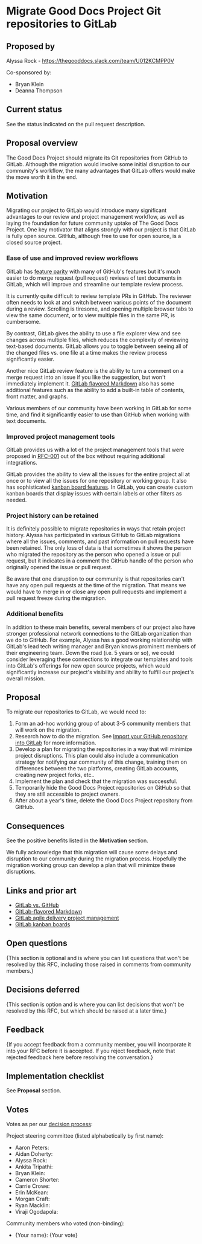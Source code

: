 # Migrate Good Docs Project Git repositories to GitLab

## Proposed by

Alyssa Rock - https://thegooddocs.slack.com/team/U012KCMPP0V

Co-sponsored by:

- Bryan Klein
- Deanna Thompson

## Current status

See the status indicated on the pull request description.


## Proposal overview

The Good Docs Project should migrate its Git repositories from GitHub to GitLab.
Although the migration would involve some initial disruption to our community's workflow, the many advantages that GitLab offers would make the move worth it in the end.


## Motivation

Migrating our project to GitLab would introduce many significant advantages to our review and project management workflow, as well as laying the foundation for future community uptake of The Good Docs Project. One key motivator that aligns strongly with our project is that GitLab is fully open source. GitHub, although free to use for open source, is a closed source project.


### Ease of use and improved review workflows

GitLab has [feature parity](https://about.gitlab.com/devops-tools/github-vs-gitlab/) with many of GitHub's features but it's much easier to do merge request (pull request) reviews of text documents in GitLab, which will improve and streamline our template review process. 

It is currently quite difficult to review template PRs in GitHub. The reviewer often needs to look at and switch between various points of the document during a review. Scrolling is tiresome, and opening multiple browser tabs to view the same document, or to view multiple files in the same PR, is cumbersome.

By contrast, GitLab gives the ability to use a file explorer view and see changes across multiple files, which reduces the complexity of reviewing text-based documents.
GitLab allows you to toggle between seeing all of the changed files vs. one file at a time makes the review process significantly easier.

Another nice GitLab review feature is the ability to turn a comment on a merge request into an issue if you like the suggestion, but won't immediately implement it.
[GitLab flavored Markdown](https://docs.gitlab.com/ee/user/markdown.html) also has some additional features such as the ability to add a built-in table of contents, front matter, and graphs.

Various members of our community have been working in GitLab for some time, and find it significantly easier to use than GitHub when working with text documents.


### Improved project management tools

GitLab provides us with a lot of the project management tools that were proposed in [RFC-001](https://github.com/thegooddocsproject/request-for-comment/blob/main/Accepted-RFCs/RFC-001-zenhub.md) out of the box without requiring additional integrations.

GitLab provides the ability to view all the issues for the entire project all at once or to view all the issues for one repository or working group.
It also has sophisticated [kanban board features](https://docs.gitlab.com/ee/user/project/issue_board.html#multiple-issue-boards).
In GitLab, you can create custom kanban boards that display issues with certain labels or other filters as needed.


### Project history can be retained

It is definitely possible to migrate repositories in ways that retain project history.
Alyssa has participated in various GitHub to GitLab migrations where all the issues, comments, and past information on pull requests have been retained.
The only loss of data is that sometimes it shows the person who migrated the repository as the person who opened a issue or pull request, but it indicates in a comment the GitHub handle of the person who originally opened the issue or pull request.

Be aware that one disruption to our community is that repositories can't have any open pull requests at the time of the migration.
That means we would have to merge in or close any open pull requests and implement a pull request freeze during the migration.


### Additional benefits

In addition to these main benefits, several members of our project also have stronger professional network connections to the GitLab organization than we do to GitHub.
For example, Alyssa has a good working relationship with GitLab's lead tech writing manager and Bryan knows prominent members of their engineering team.
Down the road (i.e. 5 years or so), we could consider leveraging these connections to integrate our templates and tools into GitLab's offerings for new open source projects, which would significantly increase our project's visibility and ability to fulfill our project's overall mission.





## Proposal

To migrate our repositories to GitLab, we would need to:

1. Form an ad-hoc working group of about 3-5 community members that will work on the migration.
2. Research how to do the migration. See [Import your GitHub repository into GitLab](https://docs.gitlab.com/ee/user/project/import/github.html) for more information.
3. Develop a plan for migrating the repositories in a way that will minimize project disruptions. This plan could also include a communication strategy for notifying our community of this change, training them on differences between the two platforms, creating GitLab accounts, creating new project forks, etc..
4. Implement the plan and check that the migration was successful.
5. Temporarily hide the Good Docs Project repositories on GitHub so that they are still accessible to project owners.
6. After about a year's time, delete the Good Docs Project repository from GitHub.


## Consequences

See the positive benefits listed in the **Motivation** section.

We fully acknowledge that this migration will cause some delays and disruption to our community during the migration process.
Hopefully the migration working group can develop a plan that will minimize these disruptions.


## Links and prior art

- [GitLab vs. GitHub](https://about.gitlab.com/devops-tools/github-vs-gitlab/)
- [GitLab-flavored Markdown](https://docs.gitlab.com/ee/user/markdown.html)
- [GitLab agile delivery project management](https://about.gitlab.com/solutions/agile-delivery/)
- [GitLab kanban boards](https://docs.gitlab.com/ee/user/project/issue_board.html#multiple-issue-boards)


## Open questions

{This section is optional and is where you can list questions that won't be resolved by this RFC, including those raised in comments from community members.}


## Decisions deferred

{This section is option and is where you can list decisions that won't be resolved by this RFC, but which should be raised at a later time.}


## Feedback

{If you accept feedback from a community member, you will incorporate it into your RFC before it is accepted.
If you reject feedback, note that rejected feedback here before resolving the conversation.}


## Implementation checklist

See **Proposal** section.


## Votes

Votes as per our [decision process](https://thegooddocsproject.dev/decisions/):

Project steering committee (listed alphabetically by first name):

- Aaron Peters:
- Aidan Doherty:
- Alyssa Rock:
- Ankita Tripathi:
- Bryan Klein:
- Cameron Shorter:
- Carrie Crowe:
- Erin McKean:
- Morgan Craft:
- Ryan Macklin:
- Viraji Ogodapola:

Community members who voted (non-binding):

- {Your name}: {Your vote}

